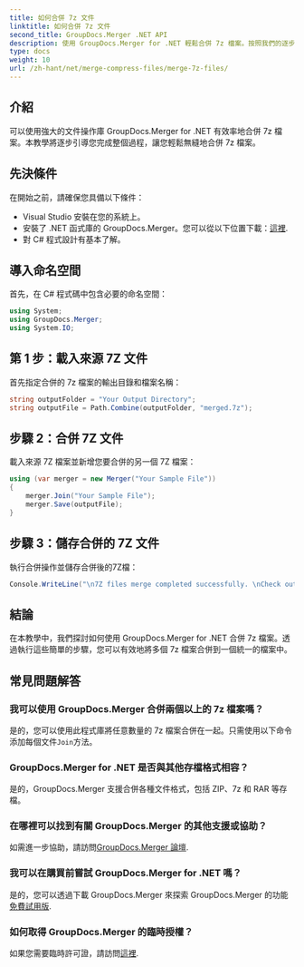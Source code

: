```yaml
---
title: 如何合併 7z 文件
linktitle: 如何合併 7z 文件
second_title: GroupDocs.Merger .NET API
description: 使用 GroupDocs.Merger for .NET 輕鬆合併 7z 檔案。按照我們的逐步指南將多個檔案無縫地合併為一個。
type: docs
weight: 10
url: /zh-hant/net/merge-compress-files/merge-7z-files/
---
```

## 介紹
可以使用強大的文件操作庫 GroupDocs.Merger for .NET 有效率地合併 7z 檔案。本教學將逐步引導您完成整個過程，讓您輕鬆無縫地合併 7z 檔案。
## 先決條件
在開始之前，請確保您具備以下條件：
- Visual Studio 安裝在您的系統上。
- 安裝了 .NET 函式庫的 GroupDocs.Merger。您可以從以下位置下載：[這裡](https://releases.groupdocs.com/merger/net/).
- 對 C# 程式設計有基本了解。

## 導入命名空間
首先，在 C# 程式碼中包含必要的命名空間：
```csharp
using System; 
using GroupDocs.Merger;
using System.IO;
```
## 第 1 步：載入來源 7Z 文件
首先指定合併的 7z 檔案的輸出目錄和檔案名稱：
```csharp
string outputFolder = "Your Output Directory";
string outputFile = Path.Combine(outputFolder, "merged.7z");
```
## 步驟 2：合併 7Z 文件
載入來源 7Z 檔案並新增您要合併的另一個 7Z 檔案：
```csharp
using (var merger = new Merger("Your Sample File"))
{
    merger.Join("Your Sample File");
    merger.Save(outputFile);
}
```
## 步驟 3：儲存合併的 7Z 文件
執行合併操作並儲存合併後的7Z檔：
```csharp
Console.WriteLine("\n7Z files merge completed successfully. \nCheck output in {0}", outputFolder);
```

## 結論
在本教學中，我們探討如何使用 GroupDocs.Merger for .NET 合併 7z 檔案。透過執行這些簡單的步驟，您可以有效地將多個 7z 檔案合併到一個統一的檔案中。

## 常見問題解答
### 我可以使用 GroupDocs.Merger 合併兩個以上的 7z 檔案嗎？
是的，您可以使用此程式庫將任意數量的 7z 檔案合併在一起。只需使用以下命令添加每個文件`Join`方法。
### GroupDocs.Merger for .NET 是否與其他存檔格式相容？
是的，GroupDocs.Merger 支援合併各種文件格式，包括 ZIP、7z 和 RAR 等存檔。
### 在哪裡可以找到有關 GroupDocs.Merger 的其他支援或協助？
如需進一步協助，請訪問[GroupDocs.Merger 論壇](https://forum.groupdocs.com/c/merger/32).
### 我可以在購買前嘗試 GroupDocs.Merger for .NET 嗎？
是的，您可以透過下載 GroupDocs.Merger 來探索 GroupDocs.Merger 的功能[免費試用版](https://releases.groupdocs.com/).
### 如何取得 GroupDocs.Merger 的臨時授權？
如果您需要臨時許可證，請訪問[這裡](https://purchase.groupdocs.com/temporary-license/).